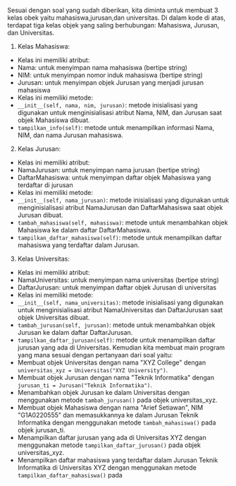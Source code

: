 Sesuai dengan soal yang sudah diberikan, kita diminta untuk membuat 3 kelas obek yaitu mahasiswa,jurusan,dan universitas.
Di dalam kode di atas, terdapat tiga kelas objek yang saling berhubungan: Mahasiswa, Jurusan, dan Universitas.
1. Kelas Mahasiswa:
- Kelas ini memiliki atribut:
- Nama: untuk menyimpan nama mahasiswa (bertipe string)
- NIM: untuk menyimpan nomor induk mahasiswa (bertipe string)
- Jurusan: untuk menyimpan objek Jurusan yang menjadi jurusan mahasiswa
- Kelas ini memiliki metode:
- `__init__(self, nama, nim, jurusan)`: metode inisialisasi yang digunakan untuk menginisialisasi atribut Nama, NIM, dan Jurusan saat objek Mahasiswa dibuat.
- `tampilkan_info(self)`: metode untuk menampilkan informasi Nama, NIM, dan nama Jurusan mahasiswa.
2. Kelas Jurusan:
- Kelas ini memiliki atribut:
- NamaJurusan: untuk menyimpan nama jurusan (bertipe string)
- DaftarMahasiswa: untuk menyimpan daftar objek Mahasiswa yang terdaftar di jurusan
- Kelas ini memiliki metode:
- `__init__(self, nama_jurusan)`: metode inisialisasi yang digunakan untuk menginisialisasi atribut NamaJurusan dan DaftarMahasiswa saat objek Jurusan dibuat.
- `tambah_mahasiswa(self, mahasiswa)`: metode untuk menambahkan objek Mahasiswa ke dalam daftar DaftarMahasiswa.
- `tampilkan_daftar_mahasiswa(self)`: metode untuk menampilkan daftar mahasiswa yang terdaftar dalam Jurusan.
3. Kelas Universitas:
- Kelas ini memiliki atribut:
- NamaUniversitas: untuk menyimpan nama universitas (bertipe string)
- DaftarJurusan: untuk menyimpan daftar objek Jurusan di universitas
- Kelas ini memiliki metode:
- `__init__(self, nama_universitas)`: metode inisialisasi yang digunakan untuk menginisialisasi atribut NamaUniversitas dan DaftarJurusan saat objek Universitas dibuat.
- `tambah_jurusan(self, jurusan)`: metode untuk menambahkan objek Jurusan ke dalam daftar DaftarJurusan.
- `tampilkan_daftar_jurusan(self)`: metode untuk menampilkan daftar jurusan yang ada di Universitas.
Kemudian kita membuat main program yang mana sesuai dengan pertanyaan dari soal yaitu:
- Membuat objek Universitas dengan nama "XYZ College" dengan `universitas_xyz = Universitas("XYZ University")`.
- Membuat objek Jurusan dengan nama "Teknik Informatika" dengan `jurusan_ti = Jurusan("Teknik Informatika")`.
- Menambahkan objek Jurusan ke dalam Universitas dengan menggunakan metode `tambah_jurusan()` pada objek universitas_xyz.
- Membuat objek Mahasiswa dengan nama "Arief Setiawan", NIM "G1A0220555" dan memasukkannya ke dalam Jurusan Teknik Informatika dengan menggunakan metode `tambah_mahasiswa()` pada objek jurusan_ti.
- Menampilkan daftar jurusan yang ada di Universitas XYZ dengan menggunakan metode `tampilkan_daftar_jurusan()` pada objek universitas_xyz.
- Menampilkan daftar mahasiswa yang terdaftar dalam Jurusan Teknik Informatika di Universitas XYZ dengan menggunakan metode `tampilkan_daftar_mahasiswa()` pada
